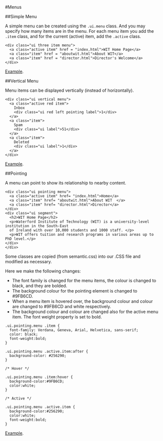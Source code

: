 #Menus

##Simple Menu

A simple menu can be created using the `.ui.menu` class. And you may specify how many items are in the menu. For each menu item you add the `.item` class, and
for the current (active) item, add the `.active` class.

~~~
<div class="ui three item menu">
  <a class="active item" href = "index.html">WIT Home Page</a>
  <a class="item" href = "aboutwit.html">About WIT</a>
  <a class="item" href = "director.html">Director's Welcome</a>
</div>
~~~

<a href="archives/Class Htmls/menus/menu/index.html" target="_blank">Example</a>.

##Vertical Menu

Menu items can be displayed vertically (instead of horizontally).

~~~
<div class="ui vertical menu">
  <a class="active red item">
    Inbox
    <div class="ui red left pointing label">1</div>
  </a>
  <a class="item">
    Spam
    <div class="ui label">51</div>
  </a>
  <a class="item">
    Deleted
    <div class="ui label">1</div>
  </a>
</div>
~~~
<a href="archives/Class Htmls/menus/index.html" target="_blank">Example</a>.

##Pointing

A menu can point to show its relationship to nearby content.

~~~
<div class="ui pointing menu">
  <a class="active item" href= "index.html">Home</a>
  <a class="item" href= "aboutwit.html">About WIT  </a>
  <a class="item" href= "director.html">Director</a>
</div>
<div class="ui segment">
  <h2>WIT Home Page</h2>
  <p>Waterford Institute of Technology (WIT) is a university-level institution in the South-East
  of Ireland with over 10,000 students and 1000 staff. </p>
  <p>WIT offers tuition and research programs in various areas up to PhD level.</p>
</div>
</div>
~~~

Some classes are copied (from semantic.css) into our .CSS file and modified as necessary.

Here we make the following changes:

- The font family is changed for the menu items,  the colour is changed to black, and they are bolded.
- The background colour for the pointing element is changed to #9FB6CD.
- When a menu item is hovered over, the background colour and colour are changed to #9FB6CD and white respectively. 
- The background colour and colour are changed also for the active menu item. The font weight property is set to bold.

~~~
.ui.pointing.menu .item {
  font-family: Verdana, Geneva, Arial, Helvetica, sans-serif;
  color: black;
  font-weight:bold;
}

.ui.pointing.menu .active.item:after {
  background-color: #256290;
}

/* Hover */

.ui.pointing.menu .item:hover {
  background-color:#9FB6CD;
  color:white;
}

/* Active */

.ui.pointing.menu .active.item {
  background-color:#256290;
  color:white;
  font-weight:bold;
}

~~~

<a href="archives/Class Htmls/menus/pointing/index.html" target="_blank">Example</a>.